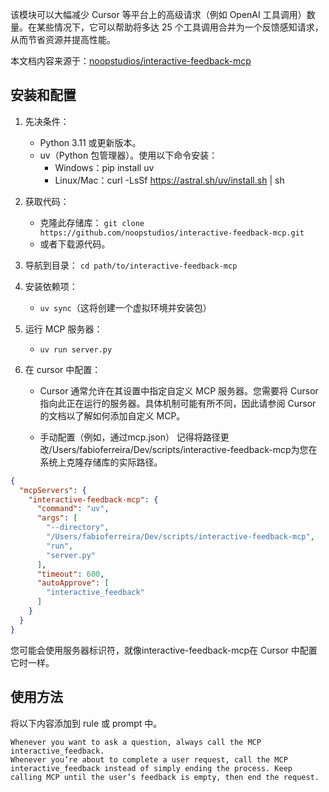 该模块可以大幅减少 Cursor 等平台上的高级请求（例如 OpenAI 工具调用）数量。在某些情况下，它可以帮助将多达 25 个工具调用合并为一个反馈感知请求，从而节省资源并提高性能。

本文档内容来源于：[noopstudios/interactive-feedback-mcp](https://github.com/noopstudios/interactive-feedback-mcp)

## 安装和配置
1. 先决条件：
    - Python 3.11 或更新版本。
    - uv（Python 包管理器）。使用以下命令安装：
        - Windows：pip install uv
        - Linux/Mac：curl -LsSf https://astral.sh/uv/install.sh | sh

2. 获取代码：
    - 克隆此存储库： `git clone https://github.com/noopstudios/interactive-feedback-mcp.git`
    - 或者下载源代码。
3. 导航到目录：
`cd path/to/interactive-feedback-mcp`
4. 安装依赖项：
    - `uv sync`（这将创建一个虚拟环境并安装包）
5. 运行 MCP 服务器：
    - `uv run server.py`
6. 在 cursor 中配置：
    - Cursor 通常允许在其设置中指定自定义 MCP 服务器。您需要将 Cursor 指向此正在运行的服务器。具体机制可能有所不同，因此请参阅 Cursor 的文档以了解如何添加自定义 MCP。

    - 手动配置（例如，通过mcp.json） 记得将路径更改/Users/fabioferreira/Dev/scripts/interactive-feedback-mcp为您在系统上克隆存储库的实际路径。

```json
{
  "mcpServers": {
    "interactive-feedback-mcp": {
      "command": "uv",
      "args": [
        "--directory",
        "/Users/fabioferreira/Dev/scripts/interactive-feedback-mcp",
        "run",
        "server.py"
      ],
      "timeout": 600,
      "autoApprove": [
        "interactive_feedback"
      ]
    }
  }
}
```
您可能会使用服务器标识符，就像interactive-feedback-mcp在 Cursor 中配置它时一样。

## 使用方法
将以下内容添加到 rule 或 prompt 中。
```
Whenever you want to ask a question, always call the MCP interactive_feedback.
Whenever you’re about to complete a user request, call the MCP interactive_feedback instead of simply ending the process. Keep calling MCP until the user’s feedback is empty, then end the request.
```

